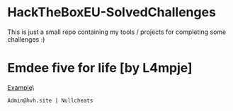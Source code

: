 # HackTheBoxEU-SolvedChallenges
This is just a small repo containing my tools / projects for completing some challenges :)


# Emdee five for life [by L4mpje]
[Example](https://github.com/HDzzzz/HackTheBoxEU-SolvedChallenges/tree/main/Emdee%20five%20for%20life "Example")\
```
Admin@hvh.site | Nullcheats
```
